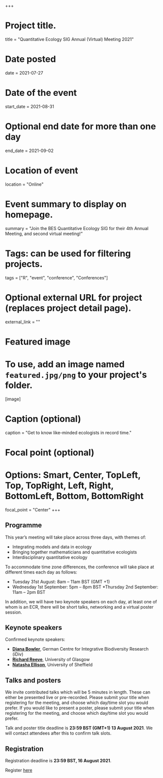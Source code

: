 +++
# Project title.
title = "Quantitative Ecology SIG Annual (Virtual) Meeting 2021"

# Date posted
date = 2021-07-27

# Date of the event
start_date = 2021-08-31

# Optional end date for more than one day
end_date = 2021-09-02

# Location of event
location = "Online"

# Event summary to display on homepage.
summary = "Join the BES Quantitative Ecology SIG for their 4th Annual Meeting, and second virtual meeting!"

# Tags: can be used for filtering projects.
tags = ["R", "event", "conference", "Conferences"]

# Optional external URL for project (replaces project detail page).
external_link = ""

# Featured image
# To use, add an image named `featured.jpg/png` to your project's folder. 
[image]
  # Caption (optional)
  caption = "Get to know like-minded ecologists in record time." 

  # Focal point (optional)
  # Options: Smart, Center, TopLeft, Top, TopRight, Left, Right, BottomLeft, Bottom, BottomRight
  focal_point = "Center"
+++

<h2 class="subtitle">Programme</h2>

This year’s meeting will take place across three days, with themes of:

* Integrating models and data in ecology
* Bringing together mathematicians and quantitative ecologists
* Interdisciplinary quantitative ecology

To accommodate time zone differences, the conference will take place at different times each day as follows:

* Tuesday 31st August: 8am – 11am BST (GMT +1)
* Wednesday 1st September: 5pm – 8pm BST
*Thursday 2nd September: 11am – 2pm BST

In addition, we will have two keynote speakers on each day, at least one of whom is an ECR, there will be short talks, networking and a virtual poster session.


<h2 class="subtitle">Keynote speakers</h2>

Confirmed keynote speakers:

* **[Diana Bowler](https://www.ufz.de/index.php?en=45284)**, German Centre for Integrative Biodiversity Research (iDiv)
* **[Richard Reeve](https://www.gla.ac.uk/researchinstitutes/bahcm/staff/richardreeve/#biography)**, University of Glasgow
* **[Natasha Ellison](http://natashaellison.co.uk/)**, University of Sheffield

<h2 class="subtitle">Talks and posters</h2>

We invite contributed talks which will be 5 minutes in length. These can either be presented live or pre-recorded. Please submit your title when registering for the meeting, and choose which day/time slot you would prefer. If you would like to present a poster, please submit your title when registering for the meeting, and choose which day/time slot you would prefer.

Talk and poster title deadline is **23:59 BST (GMT+1) 13 August 2021**. We will contact attendees after this to confirm talk slots.

<h2 class="subtitle">Registration</h2>

Registration deadline is **23:59 BST, 16 August 2021**.

Register [here](https://www.eventbrite.co.uk/e/quantitative-sig-annual-meeting-2021-tickets-163389130287)

